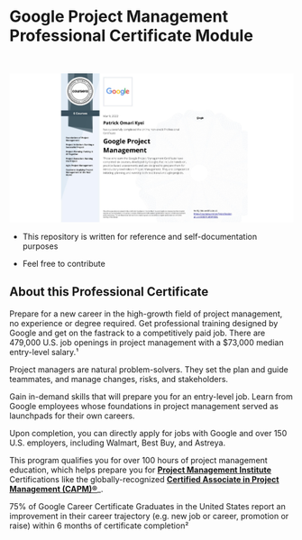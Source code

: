 # Google Project Management Professional Certificate Module

<br>
 
![cert](patrick-kyei-project-management-cert.jpeg)

- This repository is written for reference and self-documentation purposes

- Feel free to contribute

## About this Professional Certificate
Prepare for a new career in the high-growth field of project management, no experience or degree required. Get professional training designed by Google and get on the fastrack to a competitively paid job. There are 479,000 U.S. job openings in project management with a $73,000 median entry-level salary.¹

Project managers are natural problem-solvers. They set the plan and guide teammates, and manage changes, risks, and stakeholders.

Gain in-demand skills that will prepare you for an entry-level job. Learn from Google employees whose foundations in project management served as launchpads for their own careers. 

Upon completion, you can directly apply for jobs with Google and over 150 U.S. employers, including Walmart, Best Buy, and Astreya. 

This program qualifies you for over 100 hours of project management education, which helps prepare you for **[Project Management Institute](https://www.pmi.org/)** Certifications like the globally-recognized **[Certified Associate in Project Management (CAPM)®](https://www.pmi.org/certifications/certified-associate-capm?utm_job_number=16&utm_campaign_name=capm_lead_generation&utm_region_name=north_america&utm_program_origin=planned_campaign&utm_program_type=continuous_campaign&utm_campaign_intent=acquisition&utm_funnel_stage=lead_acquisition&utm_initiative=certification&utm_product=capm&utm_marketing_channel=paid_media&utm_marketing_subchannel=search_ppc_nonbranded&utm_start_date=07012019&utm_end_date=12312030&utm_source=google&utm_custom_field_one=capm_certification_north_america&utm_custom_field_two=capm_certifiedassocinprojectmgmt&utm_custom_field_three=427370065638&utm_custom_field_four=certified%20associate%20in%20project%20management&utm_custom_field_five=e&gclid=CjwKCAiAkJKCBhAyEiwAKQBCkgwy-7haeOw1QrUjzLbGKtO4OgBW2EUgXGAKcvbs1nnFAhVj2n44RhoCsDIQAvD_BwE)**_.

75% of Google Career Certificate Graduates in the United States report an improvement in their career trajectory (e.g. new job or career, promotion or raise) within 6 months of certificate completion²
